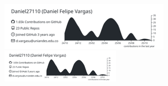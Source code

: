 ![](https://raw.githubusercontent.com/Daniel27110/github-profile-summary-card/master/profile-summary-card-output/graywhite/0-profile-details.svg)
<img src="https://raw.githubusercontent.com/Daniel27110/github-profile-summary-card/master/profile-summary-card-output/graywhite/0-profile-details.svg" width="70%%"/>
